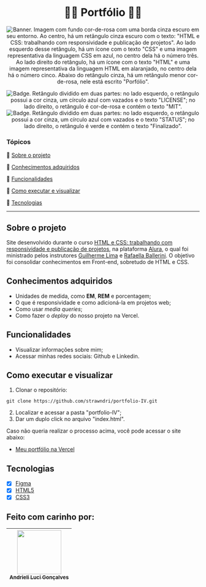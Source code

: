 <h1 align="center"> 👩‍💻 Portfólio 👩‍💻</h1>

<p align="center">
  <img src="https://i.imgur.com/pNCeVrE.png" alt='Banner. Imagem com fundo cor-de-rosa com uma borda cinza escuro em seu entorno. Ao centro, há um retângulo cinza escuro com o texto: "HTML e CSS: trabalhando com responsividade e publicação de projetos". Ao lado esquerdo desse retângulo, há um ícone com o texto "CSS" e uma imagem representativa da linguagem CSS em azul, no centro dela há o número três. Ao lado direito do retângulo, há um ícone com o texto "HTML" e uma imagem representativa da linguagem HTML em alaranjado, no centro dela há o número cinco. Abaixo do retângulo cinza, há um retângulo menor cor-de-rosa, nele está escrito "Porfólio".' />
</p>

<p align="center">
    <img src='https://img.shields.io/badge/License-MIT-f2a2b7?style=for-the-badge&logo=appveyor' alt='Badge. Retângulo dividido em duas partes: no lado esquerdo, o retângulo possui a cor cinza, um círculo azul com vazados e o texto "LICENSE"; no lado direito, o retângulo é cor-de-rosa e contém o texto "MIT".'>
    <img src='https://img.shields.io/badge/Status-Finalizado-abf285?style=for-the-badge&logo=appveyor' alt='Badge. Retângulo dividido em duas partes: no lado esquerdo, o retângulo possui a cor cinza, um círculo azul com vazados e o texto "STATUS"; no lado direito, o retângulo é verde e contém o texto "Finalizado".'>
</p>

### Tópicos 

:small_blue_diamond: [Sobre o projeto](#sobre-o-projeto)

:small_blue_diamond: [Conhecimentos adquiridos](#conhecimentos-adquiridos)

:small_blue_diamond: [Funcionalidades](#funcionalidades)

:small_blue_diamond: [Como executar e visualizar](#como-executar-e-visualizar)

:small_blue_diamond: [Tecnologias](#tecnologias)

---
## Sobre o projeto 
Site desenvolvido durante o curso [HTML e CSS: trabalhando com responsividade e publicação de projetos](https://cursos.alura.com.br/course/html-css-responsividade-publicacao-projetos), na plataforma [Alura](https://www.alura.com.br/), o qual foi ministrado pelos instrutores [Guilherme Lima](https://www.linkedin.com/in/guilherme-lima-458925178/) e [Rafaella Ballerini](https://www.linkedin.com/in/rafaella-ballerini-45875016a/?originalSubdomain=br). O objetivo foi consolidar conhecimentos em Front-end, sobretudo de HTML e CSS.

## Conhecimentos adquiridos
- Unidades de medida, como **EM**, **REM** e porcentagem;
- O que é responsividade e como adicioná-la em projetos web;
- Como usar *media queries*;
- Como fazer o *deploy* do nosso projeto na Vercel.

## Funcionalidades
- Visualizar informações sobre mim;
- Acessar minhas redes sociais: Github e Linkedin.

## Como executar e visualizar

1. Clonar o repositório:
```
git clone https://github.com/strawndri/portfolio-IV.git
```

2. Localizar e acessar a pasta "portfolio-IV";
3. Dar um duplo click no arquivo "index.html".

Caso não queria realizar o processo acima, você pode acessar o site abaixo:
- [Meu portfólio na Vercel](https://portfolio-iv.vercel.app/)

## Tecnologias
- [X] [Figma](https://www.figma.com/)
- [x] [HTML5](https://www.w3schools.com/html/default.asp)
- [x] [CSS3](https://www.w3schools.com/css/default.asp)

## Feito com carinho por:

| [<img src="https://avatars.githubusercontent.com/u/62841828?v=4" width=115><br><sub>Andrieli Luci Gonçalves</sub>](https://github.com/strawndri) |
| :---: |
